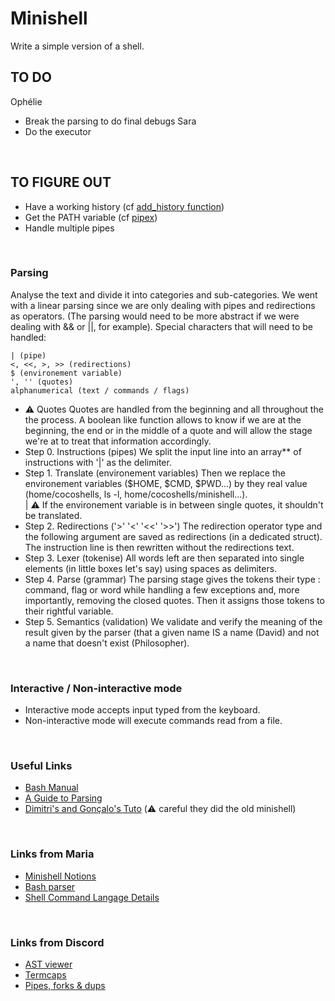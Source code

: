 
# Minishell
Write a simple version of a shell.
<br/>

## TO DO
Ophélie
* Break the parsing to do final debugs
Sara
* Do the executor

<br/>

## TO FIGURE OUT
* Have a working history (cf [add_history function](https://linux.die.net/man/3/history))
* Get the PATH variable (cf [pipex](https://github.com/Knulpinette/Cursus42/blob/main/02-pipex/srcs/utils.c))
* Handle multiple pipes
<br/>

### Parsing
Analyse the text and divide it into categories and sub-categories. We went with a linear parsing since we are only dealing with pipes and redirections as operators. (The parsing would need to be more abstract if we were dealing with && or ||, for example).
Special characters that will need to be handled: 
```
| (pipe)
<, <<, >, >> (redirections)
$ (environement variable)
', '' (quotes)
alphanumerical (text / commands / flags)
```
* ⚠️ Quotes 
Quotes are handled from the beginning and all throughout the the process. A boolean like function allows to know if we are at the beginning, the end or in the middle of a quote and will allow the stage we're at to treat that information accordingly.
* Step 0. Instructions (pipes)
We split the input line into an array** of instructions with '|' as the delimiter.
* Step 1. Translate (environement variables)
Then we replace the environement variables ($HOME, $CMD, $PWD...) by they real value (home/cocoshells, ls -l, home/cocoshells/minishell...). <br>
| ⚠️ If the environement variable is in between single quotes, it shouldn't be translated.
* Step 2. Redirections ('>' '<' '<<' '>>')
The redirection operator type and the following argument are saved as redirections (in a dedicated struct). The instruction line is then rewritten without the redirections text.
* Step 3. Lexer (tokenise)
All words left are then separated into single elements (in little boxes let's say) using spaces as delimiters.
* Step 4. Parse (grammar)
The parsing stage gives the tokens their type : command, flag or word while handling a few exceptions and, more importantly, removing the closed quotes. Then it assigns those tokens to their rightful variable. 
* Step 5. Semantics (validation)
We validate and verify the meaning of the result given by the parser (that a given name IS a name (David) and not a name that doesn't exist (Philosopher).
<br/>

### Interactive / Non-interactive mode
* Interactive mode accepts input typed from the keyboard.
* Non-interactive mode will execute commands read from a file.
<br/>

### Useful Links

* [Bash Manual](https://www.gnu.org/savannah-checkouts/gnu/bash/manual/bash.html#What-is-Bash_003f)
* [A Guide to Parsing](https://tomassetti.me/guide-parsing-algorithms-terminology/)
* [Dimitri's and Gonçalo's Tuto](https://github.com/DimitriDaSilva/42_minishell/blob/master/README.md#1-extracting-information) (⚠️ careful they did the old minishell)
<br/>

### Links from Maria
* [Minishell Notions](https://www.notion.so/Minishell-Materials-7bbd45a806e04395ab578ca3f805806c)
* [Bash parser](https://vorpaljs.github.io/bash-parser-playground/)
* [Shell Command Langage Details](https://pubs.opengroup.org/onlinepubs/9699919799/utilities/V3_chap02.html#tag_18_01)

<br/>

### Links from Discord
* [AST viewer](https://ast-viewer.datacamp.com/editor?code=echo%20alo%20%3E%20aqui.txt%20bla%20bla%20%3E%3E%20alo.txt%20test%20%7C%20wc%20%7C%20ls%20%3E%20aqui.txt&start=NA&grammar=shell)
* [Termcaps](https://github.com/Olbrien/42Lisboa-lvl_3_minishell/blob/main/extras/termcaps_history_explanation/termcaps.c)
* [Pipes, forks & dups](https://www.rozmichelle.com/pipes-forks-dups/)

